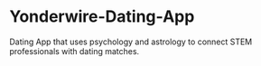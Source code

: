 # Yonderwire-Dating-App
Dating App that uses psychology and astrology to connect STEM professionals with dating matches.
